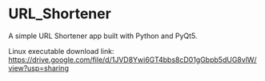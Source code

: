 # URL_Shortener
A simple URL Shortener app built with Python and PyQt5.

Linux executable download link: https://drive.google.com/file/d/1JVD8Ywi6GT4bbs8cD01gGbpb5dUG8vlW/view?usp=sharing
